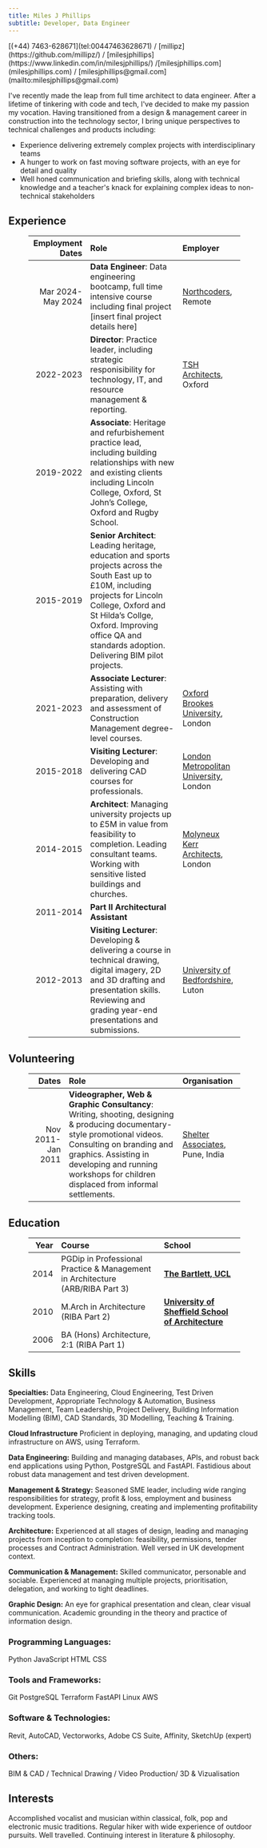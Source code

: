 ```yaml
---
title: Miles J Phillips
subtitle: Developer, Data Engineer
---
```

<div class="contacts"><span class="bi--telephone-fill"></span> [(+44) 7463-628671](tel:00447463628671) / <span class="bi--github"></span> [millipz](https://github.com/millipz/) / <span class="bi--linkedin"></span> [milesjphillips](https://www.linkedin.com/in/milesjphillips/) /<span class="bi--globe"></span>[milesjphillips.com](milesjphillips.com) / <span class="bi--envelope-fill"></span> [milesjphillips@gmail.com](mailto:milesjphillips@gmail.com)</div>

<section>

I've recently made the leap from full time architect to data engineer. After a lifetime of tinkering with code and tech, I've decided to make my passion my vocation. Having transitioned from a design & management career in construction into the technology sector, I bring unique perspectives to technical challenges and products including:

- Experience delivering extremely complex projects with interdisciplinary teams
- A hunger to work on fast moving software projects, with an eye for detail and quality
- Well honed communication and briefing skills, along with technical knowledge and a teacher's knack for explaining complex ideas to non-technical stakeholders

</section>

## Experience

<figure class="fullwidth">

| Employment Dates  | Role                                                                                                                                                                                                                                                              | Employer                                                                                      |
|------------------:|:------------------------------------------------------------------------------------------------------------------------------------------------------------------------------------------------------------------------------------------------------------------|:----------------------------------------------------------------------------------------------|
| Mar 2024-May 2024 | **Data Engineer**: Data engineering bootcamp, full time intensive course including final project [insert final project details here]                                                                                                                                       | [Northcoders](https://www.northcoders.com/), Remote                                    |
| 2022-2023         | **Director**: Practice leader, including strategic responisibility for technology, IT, and resource management & reporting.                                                                                                                                       | [TSH Architects](https://www.tsharchitects.co.uk/), Oxford                                    |
| 2019-2022         | **Associate**: Heritage and refurbishement practice lead, including building relationships with new and existing clients including Lincoln College, Oxford, St John’s College, Oxford and Rugby School.                                                           |                                                                                               |
| 2015-2019         | **Senior Architect**: Leading heritage, education and sports projects across the South East up to £10M, including projects for Lincoln College, Oxford and St Hilda’s Collge, Oxford. Improving office QA and standards adoption. Delivering BIM pilot projects.  |                                                                                               |
| 2021-2023         | **Associate Lecturer**: Assisting with preparation, delivery and assessment of Construction Management degree-level courses.                                                                                                                                      | [Oxford Brookes University](https://www.brookes.ac.uk/), London                               |
| 2015-2018         | **Visiting Lecturer**: Developing and delivering CAD courses for professionals.                                                                                                                                                                                   | [London Metropolitan University](https://www.londonmet.ac.uk/faculties/the-cass/), London     |
| 2014-2015         | **Architect**: Managing university projects up to £5M in value from feasibility to completion. Leading consultant teams. Working with sensitive listed buildings and churches.                                                                                    | [Molyneux Kerr Architects](https://www.archdaily.com/office/molyneux-kerr-architects), London |
| 2011-2014         | **Part II Architectural Assistant**                                                                                                                                                                                                                               |                                                                                               |
| 2012-2013         | **Visiting Lecturer**: Developing & delivering a course in technical drawing, digital imagery, 2D and 3D drafting and presentation skills. Reviewing and grading year-end presentations and submissions.                                                          | [University of Bedfordshire](https://www.beds.ac.uk/), Luton                                  |

</figure>

## Volunteering

<figure class="fullwidth">

| Dates  | Role                                                                                                                                                                                                                                                              | Organisation                                                                                      |
|------------------:|:------------------------------------------------------------------------------------------------------------------------------------------------------------------------------------------------------------------------------------------------------------------|:----------------------------------------------------------------------------------------------|
| Nov 2011-Jan 2011 | **Videographer, Web & Graphic Consultancy**:  Writing, shooting, designing & producing documentary-style promotional videos. Consulting on branding and graphics. Assisting in developing and running workshops for children displaced from informal settlements. | [Shelter Associates](https://www.shelter-associates.org), Pune, India                         |

</figure>

## Education

<figure class="fullwidth">

|Year|Course                                                                       |School                                                                                         |
|---:|:------                                                                      |:----                                                                                          |
|2014|PGDip in Professional Practice & Management in Architecture (ARB/RIBA Part 3)|**[The Bartlett, UCL](https://www.ucl.ac.uk/bartlett/)**                                       |
|2010|M.Arch in Architecture (RIBA Part 2)                                         |**[University of Sheffield School of Architecture](https://www.sheffield.ac.uk/architecture/)**|
|2006|BA (Hons) Architecture, 2:1 (RIBA Part 1)                                    |                                                                                               |

</figure>

## Skills

**Specialties:** Data Engineering, Cloud Engineering, Test Driven Development, Appropriate Technology & Automation, Business Management, Team Leadership, Project Delivery, Building Information Modelling (BIM), CAD Standards, 3D Modelling, Teaching & Training.

**Cloud Infrastructure** Proficient in deploying, managing, and updating cloud infrastructure on AWS, using Terraform.

**Data Engineering:** Building and managing databases, APIs, and robust back end applications using Python, PostgreSQL and FastAPI. Fastidious about robust data management and test driven development.

**Management & Strategy:** Seasoned SME leader, including wide ranging responsibilities for strategy, profit & loss, employment and business development. Experience designing, creating and implementing profitability tracking tools.

**Architecture:** Experienced at all stages of design, leading and managing projects from inception to completion: feasibility, permissions, tender processes and Contract Administration. Well versed in UK development context.

**Communication & Management:** Skilled communicator, personable and sociable. Experienced at managing multiple projects, prioritisation, delegation, and working to tight deadlines.

**Graphic Design:** An eye for graphical presentation and clean, clear visual communication. Academic grounding in the theory and practice of information design.

### Programming Languages:

<span class="vscode-icons--file-type-python"></span> Python
<span class="vscode-icons--file-type-js-official"></span> JavaScript
<span class="vscode-icons--file-type-html"></span> HTML
<span class="vscode-icons--file-type-css"></span> CSS

### Tools and Frameworks:

<span class="vscode-icons--file-type-git"></span> Git
<span class="devicon--postgresql"></span> PostgreSQL
<span class="devicon--terraform"></span> Terraform
<span class="devicon--fastapi"></span> FastAPI
<span class="devicon--linux"></span> Linux
<span class="devicon--amazonwebservices-wordmark"></span> AWS


### Software & Technologies:

Revit, AutoCAD, Vectorworks, Adobe CS Suite, Affinity, SketchUp (expert)

### Others:

 BIM & CAD / Technical Drawing / Video Production/ 3D & Vizualisation

## Interests

Accomplished vocalist and musician within classical, folk, pop and electronic music traditions. Regular hiker with wide experience of outdoor pursuits. Well travelled. Continuing interest in literature & philosophy.
